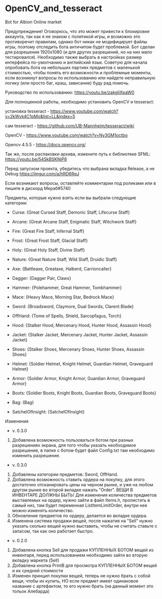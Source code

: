 # OpenCV_and_tesseract
Bot for Albion Online market

Предупреждение!
Оговорюсь, что это может привести к блокировке аккаунта, так как я не знаком с политикой игры, и возможно это противоречит правилам, 
однако бот никак не модифицирует файлы игры, поэтому отследить бота античитом будет проблемой. Бот сделан для разрешения 1920х1080 (и для других разрешений, но на них мало тестировался). Необходимо также выбрать в настройках размер интерфейса по-умолчанию и английский язык. Советую для начала опробовать бота на небольших партиях предметов с маленькой стоимостью, чтобы понять его возможности и проблемные моменты, если возникнут вопросы по использованию или найдете неправильную логику (или просто баг, краш, зависание) буду рад помочь.

Руководство по использованию:
https://youtu.be/zakgIiXpaW0

Для полноценной работы, необходимо установить OpenCV и tesseract:

установка tesseract - https://www.youtube.com/watch?v=2kWvk4C1pMo&list=LL&index=5

сам tesseract - https://github.com/UB-Mannheim/tesseract/wiki

OpenCV - https://www.youtube.com/watch?v=Ny3GM1octbo

Opencv 4.5.5 - https://docs.opencv.org/

Так же, после распаковки архива, измените путь к библиотеке SFML: https://youtu.be/54SkBSKNiP8

Перед запуском проекта, убедитесь что выбрана вкладка Release, а не Debug https://imgur.com/a/hRD6RqJ

Если возникают вопросы, оставляйте комментарии под роликами или в пишите в дискорд Мераб#5740

Предметы, которые нужно взять если вы выбрали следующие категории:
* Curse: {Great Cursed Staff, Demonic Staff, Lifecurse Staff}
* Arcane: {Great Arcane Staff, Enigmatic Staff, Witchwork Staff}
* Fire: {Great Fire Staff, Infernal Staff}
* Frost: {Great Frost Staff, Glacial Staff}
* Holy: {Great Holy Staff, Divine Staff}
* Nature: {Great Nature Staff, Wild Staff, Druidic Staff}
  
* Axe: {Battleaxe, Greataxe, Halberd, Carrioncaller}
* Dagger: {Dagger Pair, Claws}
* Hammer: {Polehammer, Great Hammer, Tombhammer}   
* Mace: {Heavy Mace, Morning Star, Bedrock Mace}
* Sword: {Broadsword, Claymore, Dual Swords, Clarent Blade}   
  
* OffHand: {Tome of Spells, Shield, Sarcopfagus, Torch}  
  
* Hood: {Stalker Hood, Mercenary Hood, Hunter Hood, Assassin Hood}
* Jacket: {Stalker Jacket, Mercenary Jacket, Hunter Jacket, Assassin Jacket}
* Shoes: {Stalker Shoes, Mercenary Shoes, Hunter Shoes, Assassin Shoes}  
  
* Helmet: {Soldier Helmet, Knight Helmet, Guardian Helmet, Graveguard Helmet}  
* Armor: {Soldier Armor, Knight Armor, Guardian Armor, Graveguard Armor}  
* Boots: {Soldier Boots, Knight Boots, Guardian Boots, Graveguard Boots} 
  
* Bag: {Bag}  
* SatchelOfInsight: {SatchelOfInsight}


Изменения

* v. 0.3.0 
1. Добавлена возможность пользоваться ботом при разных разрешениях экрана, для того чтобы указать необходимое разрешение, в папке с ботом будет файл Config.txt там необходимо изменить разрешение.

* v. 0.3.0 
1. Добавлены категории предметов: Sword, OffHand.
2. Добавлена возможность ставить ордера на покупку, для этого достаточно отсканировать цены на черном рынке, и уже на любом другом рынке во второй вкладке нажать "Order". ВЕЩИ В ИНВЕНТАРЕ ДОЛЖНЫ БЫТЬ! Для изменения количества предметов выставлемых на ордер, нужно зайти в файл Items.h, пролистать в самый низ, там будет переменная ListItemLimitOrder, внутри нее можно изменять количество.
3. Обновление предметов по ордеру, делается во вкладке ордера.
4. Изменена система продажи вещей, после нажатия на "Sell" нужно указать сколько вещей нужно выставить, чтобы не считать ставьте с запасом, так как оно работает быстро.

* v. 0.2.0 
1. Добавлена кнопка Sell для продажи КУПЛЕННЫХ БОТОМ вещей из инвентаря, перед использованием необходимо зайти во вторую вкладку маркета (Sell)
2. Добавлена кнопка PrintB для просмотра КУПЛЕННЫХ БОТОМ вещей и их средней стоимости
3. Изменен принцип покупки вещей, теперь не нужно брать с собой вещи, чтобы их купить, НО если предмет имеет одинаковое название с артефактом, то его нужно брать (на данный момент это тольок Алебарда)






